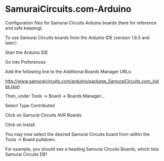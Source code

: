 # SamuraiCircuits.com-Arduino

Configuration files for Samurai Circuits Arduino boards (here for reference and safe keeping).

To use Samurai Circuits boards from the Arduino IDE (version 1.6.5 and later):

Start the Arduino IDE

Go into Preferences

Add the following line to the Additional Boards Manager URLs:

  http://www.samuraicircuits.com/arduino/package_SamuraiCircuits.com_index.json

Then, under Tools -> Board -> Boards Manager...

Select Type Contributed

Click on Samurai Circuits AVR Boards

Click on Install

You may now select the desired Samurai Circuits board from within the Tools -> Board pulldown.

For example, you should see a heading Samurai Circuits Boards, which lists Samurai Circuits EB1
